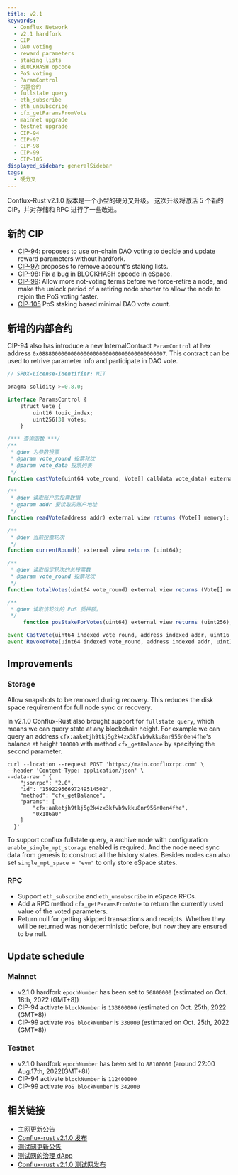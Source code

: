 ```yaml
---
title: v2.1
keywords:
  - Conflux Network
  - v2.1 hardfork
  - CIP
  - DAO voting
  - reward parameters
  - staking lists
  - BLOCKHASH opcode
  - PoS voting
  - ParamControl
  - 内置合约
  - fullstate query
  - eth_subscribe
  - eth_unsubscribe
  - cfx_getParamsFromVote
  - mainnet upgrade
  - testnet upgrade
  - CIP-94
  - CIP-97
  - CIP-98
  - CIP-99
  - CIP-105
displayed_sidebar: generalSidebar
tags:
  - 硬分叉
---
```


Conflux-Rust v2.1.0 版本是一个小型的硬分叉升级。 这次升级将激活 5 个新的 CIP，并对存储和 RPC 进行了一些改进。

## 新的 CIP

* [CIP-94](https://github.com/Conflux-Chain/CIPs/blob/master/CIPs/cip-94.md): proposes to use on-chain DAO voting to decide and update reward parameters without hardfork.
* [CIP-97](https://github.com/Conflux-Chain/CIPs/blob/master/CIPs/cip-97.md): proposes to remove account's staking lists.
* [CIP-98](https://github.com/Conflux-Chain/CIPs/blob/master/CIPs/cip-98.md): Fix a bug in BLOCKHASH opcode in eSpace.
* [CIP-99](https://github.com/Conflux-Chain/CIPs/blob/master/CIPs/cip-99.md): Allow more not-voting terms before we force-retire a node, and make the unlock period of a retiring node shorter to allow the node to rejoin the PoS voting faster.
* [CIP-105](https://github.com/Conflux-Chain/CIPs/blob/master/CIPs/cip-105.md) PoS staking based minimal DAO vote count.

## 新增的内部合约

CIP-94 also has introduce a new InternalContract `ParamControl` at hex address `0x0888000000000000000000000000000000000007`. This contract can be used to retrive parameter info and participate in DAO vote.

```js
// SPDX-License-Identifier: MIT

pragma solidity >=0.8.0;

interface ParamsControl {
    struct Vote {
        uint16 topic_index;
        uint256[3] votes;
    }

/*** 查询函数 ***/
/**
 * @dev 为参数投票
 * @param vote_round 投票轮次
 * @param vote_data 投票列表
 */
function castVote(uint64 vote_round, Vote[] calldata vote_data) external;

/**
 * @dev 读取账户的投票数据
 * @param addr 要读取的账户地址
 */
function readVote(address addr) external view returns (Vote[] memory);

/**
 * @dev 当前投票轮次
 */
function currentRound() external view returns (uint64);

/**
 * @dev 读取指定轮次的总投票数
 * @param vote_round 投票轮次
 */
function totalVotes(uint64 vote_round) external view returns (Vote[] memory);

/**
 * @dev 读取该轮次的 PoS 质押额。
 */
     function posStakeForVotes(uint64) external view returns (uint256);

event CastVote(uint64 indexed vote_round, address indexed addr, uint16 indexed topic_index, uint256[3] votes);
event RevokeVote(uint64 indexed vote_round, address indexed addr, uint16 indexed topic_index, uint256[3] votes);
```

## Improvements

### Storage

Allow snapshots to be removed during recovery. This reduces the disk space requirement for full node sync or recovery.

In v2.1.0 Conflux-Rust also brought support for `fullstate query`, which means we can query state at any blockchain height. For example we can query an address `cfx:aaketjh9tkj5g2k4zx3kfvb9vkku8nr956n0en4fhe`'s balance at height `100000` with method `cfx_getBalance` by specifying the second parameter.

```shell
curl --location --request POST 'https://main.confluxrpc.com' \
--header 'Content-Type: application/json' \
--data-raw ' {
    "jsonrpc": "2.0",
    "id": "15922956697249514502",
    "method": "cfx_getBalance",
    "params": [
        "cfx:aaketjh9tkj5g2k4zx3kfvb9vkku8nr956n0en4fhe",
        "0x186a0"
    ]
  }'
```

To support conflux fullstate query, a archive node with configuration `enable_single_mpt_storage` enabled is required. And the node need sync data from genesis to construct all the history states. Besides nodes can also set `single_mpt_space = "evm"` to only store eSpace states.

### RPC

* Support `eth_subscribe` and `eth_unsubscribe` in eSpace RPCs.
* Add a RPC method `cfx_getParamsFromVote` to return the currently used value of the voted parameters.
* Return null for getting skipped transactions and receipts. Whether they will be returned was nondeterministic before, but now they are ensured to be null.

## Update schedule

### Mainnet

* v2.1.0 hardfork `epochNumber` has been set to `56800000` (estimated on Oct. 18th, 2022 (GMT+8))
* CIP-94 activate `blockNumber` is `133800000` (estimated on Oct. 25th, 2022 (GMT+8))
* CIP-99 activate `PoS blockNumber` is `330000` (estimated on Oct. 25th, 2022 (GMT+8))

### Testnet

* v2.1.0 hardfork `epochNumber` has been set to `88100000` (around 22:00 Aug.17th, 2022(GMT+8))
* CIP-94 activate `blockNumber` is `112400000`
* CIP-99 activate `PoS blockNumber` is `342000`

## 相关链接

* [主网更新公告](https://forum.conflux.fun/t/conflux-v2-1-0-network-hardfork-upgrade-announcement/16571)
* [Conflux-rust v2.1.0 发布](https://github.com/Conflux-Chain/conflux-rust/releases/tag/v2.1.0)
* [测试网更新公告](https://forum.conflux.fun/t/conflux-v2-1-0-testnet-testnet-upgrade-announcement/16075)
* [测试网的治理 dApp](https://test.confluxhub.io/governance/dashboard)
* [Conflux-rust v2.1.0 测试网发布](https://github.com/Conflux-Chain/conflux-rust/releases/tag/v2.1.0-testnet)
